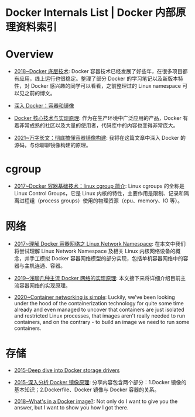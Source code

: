 # Docker Internals List | Docker 内部原理资料索引

# Overview

- [2018~Docker 底层技术](https://www.jianshu.com/p/7a1ce51a0eba): Docker 容器技术已经发展了好些年，在很多项目都有应用，线上运行也很稳定。整理了部分 Docker 的学习笔记以及新版本特性，对 Docker 感兴趣的同学可以看看，之前整理过的 Linux namespace 可以见之前的博文。

- [深入 Docker：容器和镜像](http://segmentfault.com/a/1190000002766882)

- [Docker 核心技术与实现原理](https://draveness.me/docker): 作为在生产环境中广泛应用的产品，Docker 有着非常成熟的社区以及大量的使用者，代码库中的内容也变得非常庞大。

- [2021~万字长文：彻底搞懂容器镜像构建](https://zhuanlan.zhihu.com/p/357107501): 我将在这篇文章中深入 Docker 的源码，与你聊聊镜像构建的原理。

# cgroup

- [2017~Docker 容器基础技术：linux cgroup 简介](http://cizixs.com/2017/08/25/linux-cgroup): Linux cgroups 的全称是 Linux Control Groups，它是 Linux 内核的特性，主要作用是限制、记录和隔离进程组（process groups）使用的物理资源（cpu、memory、IO 等）。

# 网络

- [2017~理解 Docker 容器网络之 Linux Network Namespace](https://blog.csdn.net/xuguokun1986/article/details/54411394): 在本文中我们将尝试理解 Linux Network Namespace 及相关 Linux 内核网络设备的概念，并手工模拟 Docker 容器网络模型的部分实现，包括单机容器网络中的容器与主机连通、容器。

- [2019~浅聊几种主流 Docker 网络的实现原理](https://mp.weixin.qq.com/s/Jdxct8qHrBUtkUq-hnxSRw): 本文接下来将详细介绍目前主流容器网络的实现原理。

- [2020~Container networking is simple](https://iximiuz.com/en/posts/container-networking-is-simple/): Luckily, we've been looking under the hood of the containerization technology for quite some time already and even managed to uncover that containers are just isolated and restricted Linux processes, that images aren't really needed to run containers, and on the contrary - to build an image we need to run some containers.

# 存储

- [2015-Deep dive into Docker storage drivers](https://jpetazzo.github.io/assets/2015-03-03-not-so-deep-dive-into-docker-storage-drivers.html)

- [2015-深入分析 Docker 镜像原理](https://www.csdn.net/article/2015-08-21/2825511): 分享内容包含两个部分：1.Docker 镜像的基本知识；2.Dockerfile、Docker 镜像与 Docker 容器的关系。

- [2018~What's in a Docker image?](https://cameronlonsdale.com/2018/11/26/whats-in-a-docker-image/): Not only do I want to give you the answer, but I want to show you how I got there.
